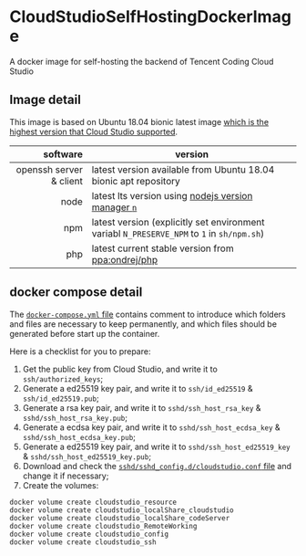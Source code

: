 # CloudStudioSelfHostingDockerImage

A docker image for self-hosting the backend of Tencent Coding Cloud Studio

## Image detail

This image is based on Ubuntu 18.04 bionic latest image [which is the highest version that Cloud Studio supported](https://cloudstudio.net/docs/others/#:~:text=%E6%94%AF%E6%8C%81%2064%20%E4%BD%8D-,Ubuntu%2016.04/18.04,-%E5%92%8C%20CentOS%207).

|                software | version                                                                                                |
| ----------------------: | ------------------------------------------------------------------------------------------------------ |
| openssh server & client | latest version available from Ubuntu 18.04 bionic apt repository                                       |
|                    node | latest lts version using [nodejs version manager `n`](https://github.com/tj/n)                         |
|                     npm | latest version (explicitly set environment variabl `N_PRESERVE_NPM` to `1`  in `sh/npm.sh`)            |
|                     php | latest current stable version from [ppa:ondrej/php](https://launchpad.net/~ondrej/+archive/ubuntu/php) |

## docker compose detail

The [`docker-compose.yml` file](https://github.com/AnnAngela/CloudStudioSelfHostingDockerImage/blob/master/docker-compose.yml) contains comment to introduce which folders and files are necessary to keep permanently, and which files should be generated before start up the container.

Here is a checklist for you to prepare:

1. Get the public key from Cloud Studio, and write it to `ssh/authorized_keys`;
2. Generate a ed25519 key pair, and write it to `ssh/id_ed25519` & `ssh/id_ed25519.pub`;
3. Generate a rsa key pair, and write it to `sshd/ssh_host_rsa_key` & `sshd/ssh_host_rsa_key.pub`;
4. Generate a ecdsa key pair, and write it to `sshd/ssh_host_ecdsa_key` & `sshd/ssh_host_ecdsa_key.pub`;
5. Generate a ed25519 key pair, and write it to `sshd/ssh_host_ed25519_key` & `sshd/ssh_host_ed25519_key.pub`;
6. Download and check the [`sshd/sshd_config.d/cloudstudio.conf` file](https://github.com/AnnAngela/CloudStudioSelfHostingDockerImage/blob/master/sshd/sshd_config.d/cloudstudio.conf) and change it if necessary;
7. Create the volumes:
```shell
docker volume create cloudstudio_resource
docker volume create cloudstudio_localShare_cloudstudio
docker volume create cloudstudio_localShare_codeServer
docker volume create cloudstudio_RemoteWorking
docker volume create cloudstudio_config
docker volume create cloudstudio_ssh
```